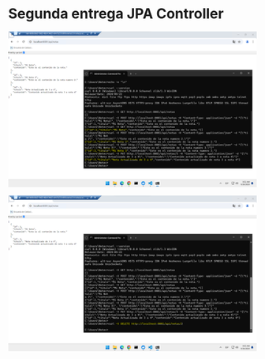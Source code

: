 # Segunda entrega JPA Controller

![Evidencia1](assets/Evidencia_1.png)

![Evidencia2](assets/Evidencia_2.png)
